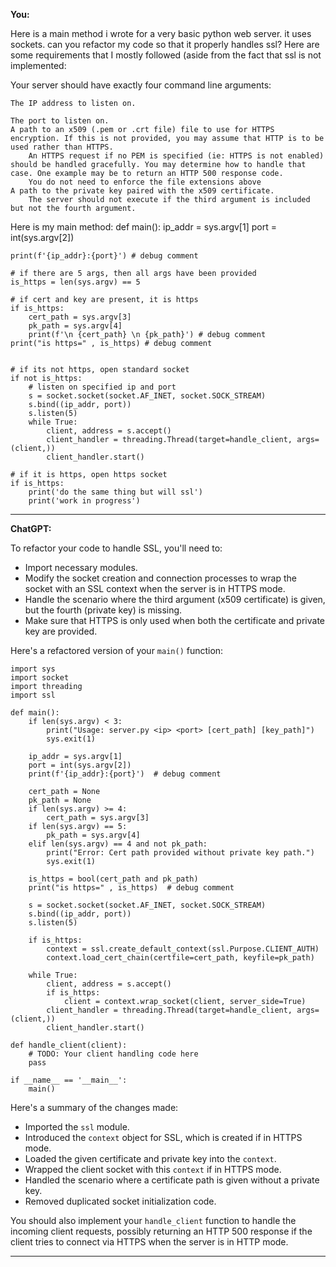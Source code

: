 **You:**

Here is a main method i wrote for a very basic python web server. it uses sockets. can you refactor my code so that it properly handles ssl? Here are some requirements that I mostly followed (aside from the fact that ssl is not implemented:


Your server should have exactly four command line arguments:

    The IP address to listen on.

    The port to listen on.
    A path to an x509 (.pem or .crt file) file to use for HTTPS encryption. If this is not provided, you may assume that HTTP is to be used rather than HTTPS.
        An HTTPS request if no PEM is specified (ie: HTTPS is not enabled) should be handled gracefully. You may determine how to handle that case. One example may be to return an HTTP 500 response code.
        You do not need to enforce the file extensions above
    A path to the private key paired with the x509 certificate.
        The server should not execute if the third argument is included but not the fourth argument.


Here is my main method:
def main():
    ip_addr = sys.argv[1]
    port = int(sys.argv[2])

    print(f'{ip_addr}:{port}') # debug comment

    # if there are 5 args, then all args have been provided
    is_https = len(sys.argv) == 5

    # if cert and key are present, it is https
    if is_https:
        cert_path = sys.argv[3]
        pk_path = sys.argv[4]
        print(f'\n {cert_path} \n {pk_path}') # debug comment
    print("is https=" , is_https) # debug comment


    # if its not https, open standard socket
    if not is_https:
        # listen on specified ip and port
        s = socket.socket(socket.AF_INET, socket.SOCK_STREAM)
        s.bind((ip_addr, port))
        s.listen(5)
        while True:
            client, address = s.accept()
            client_handler = threading.Thread(target=handle_client, args=(client,))
            client_handler.start()

    # if it is https, open https socket
    if is_https:
        print('do the same thing but will ssl')
        print('work in progress')

------------------

**ChatGPT:**

To refactor your code to handle SSL, you'll need to:


- Import necessary modules.
- Modify the socket creation and connection processes to wrap the socket with an SSL context when the server is in HTTPS mode.
- Handle the scenario where the third argument (x509 certificate) is given, but the fourth (private key) is missing.
- Make sure that HTTPS is only used when both the certificate and private key are provided.

Here's a refactored version of your `main()` function:

```python<button class="flex ml-auto gizmo:ml-0 gap-2 items-center"><svg stroke="currentColor" fill="none" stroke-width="2" viewBox="0 0 24 24" stroke-linecap="round" stroke-linejoin="round" class="icon-sm" height="1em" width="1em" xmlns="http://www.w3.org/2000/svg"><path d="M16 4h2a2 2 0 0 1 2 2v14a2 2 0 0 1-2 2H6a2 2 0 0 1-2-2V6a2 2 0 0 1 2-2h2"></path><rect x="8" y="2" width="8" height="4" rx="1" ry="1"></rect></svg>Copy code</button>
import sys
import socket
import threading
import ssl

def main():
    if len(sys.argv) < 3:
        print("Usage: server.py <ip> <port> [cert_path] [key_path]")
        sys.exit(1)

    ip_addr = sys.argv[1]
    port = int(sys.argv[2])
    print(f'{ip_addr}:{port}')  # debug comment

    cert_path = None
    pk_path = None
    if len(sys.argv) >= 4:
        cert_path = sys.argv[3]
    if len(sys.argv) == 5:
        pk_path = sys.argv[4]
    elif len(sys.argv) == 4 and not pk_path:
        print("Error: Cert path provided without private key path.")
        sys.exit(1)

    is_https = bool(cert_path and pk_path)
    print("is https=" , is_https)  # debug comment

    s = socket.socket(socket.AF_INET, socket.SOCK_STREAM)
    s.bind((ip_addr, port))
    s.listen(5)

    if is_https:
        context = ssl.create_default_context(ssl.Purpose.CLIENT_AUTH)
        context.load_cert_chain(certfile=cert_path, keyfile=pk_path)

    while True:
        client, address = s.accept()
        if is_https:
            client = context.wrap_socket(client, server_side=True)
        client_handler = threading.Thread(target=handle_client, args=(client,))
        client_handler.start()

def handle_client(client):
    # TODO: Your client handling code here
    pass

if __name__ == '__main__':
    main()

```
Here's a summary of the changes made:


- Imported the `ssl` module.
- Introduced the `context` object for SSL, which is created if in HTTPS mode.
- Loaded the given certificate and private key into the `context`.
- Wrapped the client socket with this `context` if in HTTPS mode.
- Handled the scenario where a certificate path is given without a private key.
- Removed duplicated socket initialization code.

You should also implement your `handle_client` function to handle the incoming client requests, possibly returning an HTTP 500 response if the client tries to connect via HTTPS when the server is in HTTP mode.



------------------

